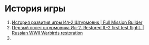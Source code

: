 # История игры
1. [История развития игры Ил-2 Штурмовик | Full Mission Builder](https://www.youtube.com/watch?v=fVimnAGXgjw)
2. [Первый полет штурмовика Ил-2. Restored IL-2 first test flight. | Russian WWII Warbirds restoration](https://www.youtube.com/watch?v=g4vyEGRlUi0)
3. 
